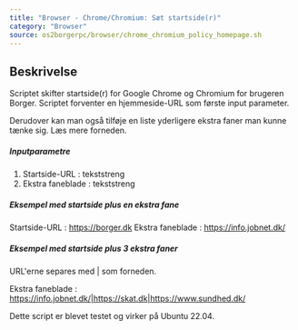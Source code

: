 ```yaml
---
title: "Browser - Chrome/Chromium: Sæt startside(r)"
category: "Browser"
source: os2borgerpc/browser/chrome_chromium_policy_homepage.sh
---
```


## Beskrivelse
Scriptet skifter startside(r) for Google Chrome og Chromium for brugeren Borger.
Scriptet forventer en hjemmeside-URL som første input parameter.

Derudover kan man også tilføje en liste yderligere ekstra faner man kunne tænke sig. Læs mere forneden.

##### Inputparametre #####

1. Startside-URL : tekststreng
2. Ekstra faneblade : tekststreng

##### Eksempel med startside plus en ekstra fane #####

Startside-URL  : https://borger.dk
Ekstra faneblade : https://info.jobnet.dk/

##### Eksempel med startside plus 3 ekstra faner #####

URL'erne separes med | som forneden.

Ekstra faneblade : https://info.jobnet.dk/|https://skat.dk|https://www.sundhed.dk/

Dette script er blevet testet og virker på Ubuntu 22.04.